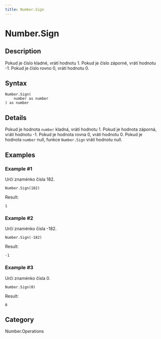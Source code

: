 ```yaml
---
title: Number.Sign
---
```


# Number.Sign


## Description

Pokud je číslo kladné, vrátí hodnotu 1. Pokud je číslo záporné, vrátí hodnotu -1. Pokud je číslo rovno 0, vrátí hodnotu 0.


## Syntax

```powerquery
Number.Sign(
    number as number
) as number
```


## Details

Pokud je hodnota <code>number</code> kladná, vrátí hodnotu 1. Pokud je hodnota záporná, vrátí hodnotu -1. Pokud je hodnota rovna 0, vrátí hodnotu 0.    Pokud je hodnota <code>number</code> null, funkce <code>Number.Sign</code> vrátí hodnotu null.


## Examples

### Example #1 
Určí znaménko čísla 182.
```powerquery
Number.Sign(182)
```

Result: 
```powerquery
1
```


### Example #2 
Určí znaménko čísla -182.
```powerquery
Number.Sign(-182)
```

Result: 
```powerquery
-1
```


### Example #3 
Určí znaménko čísla 0.
```powerquery
Number.Sign(0)
```

Result: 
```powerquery
0
```




## Category
Number.Operations
